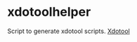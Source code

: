 # xdotoolhelper
Script to generate xdotool scripts. [Xdotool](https://github.com/jordansissel/xdotool)
